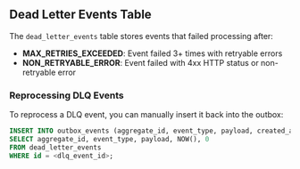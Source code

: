 ## Dead Letter Events Table

The `dead_letter_events` table stores events that failed processing after:

- **MAX_RETRIES_EXCEEDED**: Event failed 3+ times with retryable errors
- **NON_RETRYABLE_ERROR**: Event failed with 4xx HTTP status or non-retryable error

### Reprocessing DLQ Events

To reprocess a DLQ event, you can manually insert it back into the outbox:

```sql
INSERT INTO outbox_events (aggregate_id, event_type, payload, created_at, retry_count)
SELECT aggregate_id, event_type, payload, NOW(), 0
FROM dead_letter_events
WHERE id = <dlq_event_id>;
```